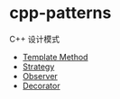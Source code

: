 # cpp-patterns



C++ 设计模式

- [Template Method](https://www.bilibili.com/video/av68111919/)
- [Strategy](https://www.bilibili.com/video/av68175283/)
- [Observer](https://www.bilibili.com/video/av68267944/)
- [Decorator](https://www.bilibili.com/video/av69261536/)


